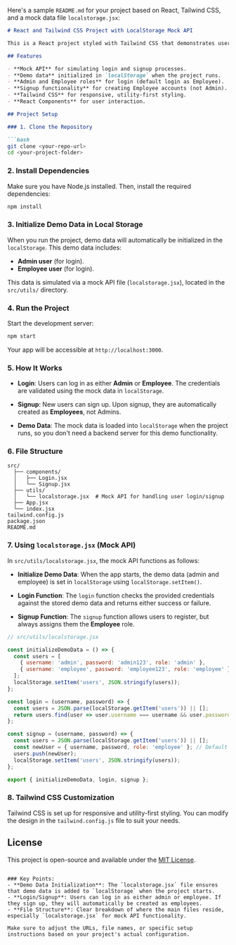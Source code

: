 Here's a sample `README.md` for your project based on React, Tailwind CSS, and a mock data file `localstorage.jsx`:

```markdown
# React and Tailwind CSS Project with LocalStorage Mock API

This is a React project styled with Tailwind CSS that demonstrates user authentication and data storage using `localStorage`. The project includes a mock API (`localstorage.jsx`) that simulates user login and signup, and stores demo data in the browser's local storage. When you run the project, demo data will automatically be initialized in the local storage.

## Features

- **Mock API** for simulating login and signup processes.
- **Demo data** initialized in `localStorage` when the project runs.
- **Admin and Employee roles** for login (default login as Employee).
- **Signup functionality** for creating Employee accounts (not Admin).
- **Tailwind CSS** for responsive, utility-first styling.
- **React Components** for user interaction.

## Project Setup

### 1. Clone the Repository

```bash
git clone <your-repo-url>
cd <your-project-folder>
```

### 2. Install Dependencies

Make sure you have Node.js installed. Then, install the required dependencies:

```bash
npm install
```

### 3. Initialize Demo Data in Local Storage

When you run the project, demo data will automatically be initialized in the `localStorage`. This demo data includes:

- **Admin user** (for login).
- **Employee user** (for login).
  
This data is simulated via a mock API file (`localstorage.jsx`), located in the `src/utils/` directory.

### 4. Run the Project

Start the development server:

```bash
npm start
```

Your app will be accessible at `http://localhost:3000`.

### 5. How It Works

- **Login**: Users can log in as either **Admin** or **Employee**. The credentials are validated using the mock data in `localStorage`.
  
- **Signup**: New users can sign up. Upon signup, they are automatically created as **Employees**, not Admins.

- **Demo Data**: The mock data is loaded into `localStorage` when the project runs, so you don't need a backend server for this demo functionality.

### 6. File Structure

```
src/
  ├── components/
  │   ├── Login.jsx
  │   └── Signup.jsx
  ├── utils/
  │   └── localstorage.jsx  # Mock API for handling user login/signup
  ├── App.jsx
  └── index.jsx
tailwind.config.js
package.json
README.md
```

### 7. Using `localstorage.jsx` (Mock API)

In `src/utils/localstorage.jsx`, the mock API functions as follows:

- **Initialize Demo Data**: When the app starts, the demo data (admin and employee) is set in `localStorage` using `localStorage.setItem()`.
  
- **Login Function**: The `login` function checks the provided credentials against the stored demo data and returns either success or failure.

- **Signup Function**: The `signup` function allows users to register, but always assigns them the **Employee** role.

```jsx
// src/utils/localstorage.jsx

const initializeDemoData = () => {
  const users = [
    { username: 'admin', password: 'admin123', role: 'admin' },
    { username: 'employee', password: 'employee123', role: 'employee' }
  ];
  localStorage.setItem('users', JSON.stringify(users));
};

const login = (username, password) => {
  const users = JSON.parse(localStorage.getItem('users')) || [];
  return users.find(user => user.username === username && user.password === password);
};

const signup = (username, password) => {
  const users = JSON.parse(localStorage.getItem('users')) || [];
  const newUser = { username, password, role: 'employee' }; // Default to employee role
  users.push(newUser);
  localStorage.setItem('users', JSON.stringify(users));
};

export { initializeDemoData, login, signup };
```

### 8. Tailwind CSS Customization

Tailwind CSS is set up for responsive and utility-first styling. You can modify the design in the `tailwind.config.js` file to suit your needs.

## License

This project is open-source and available under the [MIT License](LICENSE).
```

### Key Points:
- **Demo Data Initialization**: The `localstorage.jsx` file ensures that demo data is added to `localStorage` when the project starts.
- **Login/Signup**: Users can log in as either admin or employee. If they sign up, they will automatically be created as employees.
- **File Structure**: Clear breakdown of where the main files reside, especially `localstorage.jsx` for mock API functionality.

Make sure to adjust the URLs, file names, or specific setup instructions based on your project's actual configuration.